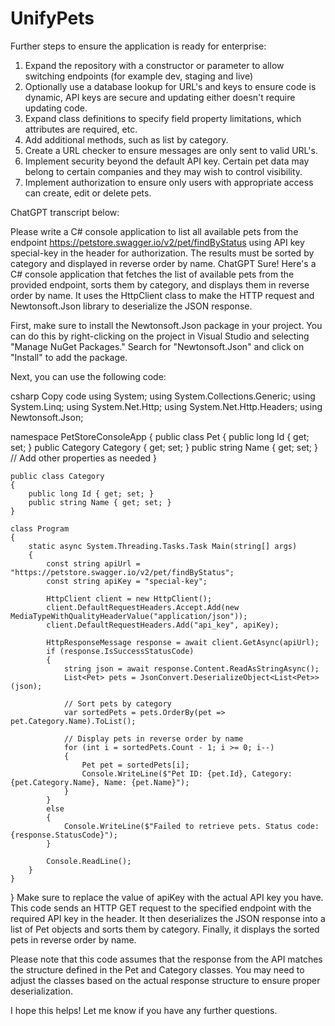 # UnifyPets

Further steps to ensure the application is ready for enterprise:
1. Expand the repository with a constructor or parameter to allow switching endpoints (for example dev, staging and live)
2. Optionally use a database lookup for URL's and keys to ensure code is dynamic, API keys are secure and updating either doesn't require updating code.
3. Expand class definitions to specify field property limitations, which attributes are required, etc.
4. Add additional methods, such as list by category.
5. Create a URL checker to ensure messages are only sent to valid URL's.
6. Implement security beyond the default API key. Certain pet data may belong to certain companies and they may wish to control visibility.
7. Implement authorization to ensure only users with appropriate access can create, edit or delete pets.

ChatGPT transcript below:

Please write a C# console application to list all available pets from the endpoint https://petstore.swagger.io/v2/pet/findByStatus using API key special-key in the header for authorization. The results must be sorted by category and displayed in reverse order by name.
ChatGPT
Sure! Here's a C# console application that fetches the list of available pets from the provided endpoint, sorts them by category, and displays them in reverse order by name. It uses the HttpClient class to make the HTTP request and Newtonsoft.Json library to deserialize the JSON response.

First, make sure to install the Newtonsoft.Json package in your project. You can do this by right-clicking on the project in Visual Studio and selecting "Manage NuGet Packages." Search for "Newtonsoft.Json" and click on "Install" to add the package.

Next, you can use the following code:

csharp
Copy code
using System;
using System.Collections.Generic;
using System.Linq;
using System.Net.Http;
using System.Net.Http.Headers;
using Newtonsoft.Json;

namespace PetStoreConsoleApp
{
    public class Pet
    {
        public long Id { get; set; }
        public Category Category { get; set; }
        public string Name { get; set; }
        // Add other properties as needed
    }

    public class Category
    {
        public long Id { get; set; }
        public string Name { get; set; }
    }

    class Program
    {
        static async System.Threading.Tasks.Task Main(string[] args)
        {
            const string apiUrl = "https://petstore.swagger.io/v2/pet/findByStatus";
            const string apiKey = "special-key";

            HttpClient client = new HttpClient();
            client.DefaultRequestHeaders.Accept.Add(new MediaTypeWithQualityHeaderValue("application/json"));
            client.DefaultRequestHeaders.Add("api_key", apiKey);

            HttpResponseMessage response = await client.GetAsync(apiUrl);
            if (response.IsSuccessStatusCode)
            {
                string json = await response.Content.ReadAsStringAsync();
                List<Pet> pets = JsonConvert.DeserializeObject<List<Pet>>(json);

                // Sort pets by category
                var sortedPets = pets.OrderBy(pet => pet.Category.Name).ToList();

                // Display pets in reverse order by name
                for (int i = sortedPets.Count - 1; i >= 0; i--)
                {
                    Pet pet = sortedPets[i];
                    Console.WriteLine($"Pet ID: {pet.Id}, Category: {pet.Category.Name}, Name: {pet.Name}");
                }
            }
            else
            {
                Console.WriteLine($"Failed to retrieve pets. Status code: {response.StatusCode}");
            }

            Console.ReadLine();
        }
    }
}
Make sure to replace the value of apiKey with the actual API key you have. This code sends an HTTP GET request to the specified endpoint with the required API key in the header. It then deserializes the JSON response into a list of Pet objects and sorts them by category. Finally, it displays the sorted pets in reverse order by name.

Please note that this code assumes that the response from the API matches the structure defined in the Pet and Category classes. You may need to adjust the classes based on the actual response structure to ensure proper deserialization.

I hope this helps! Let me know if you have any further questions.
